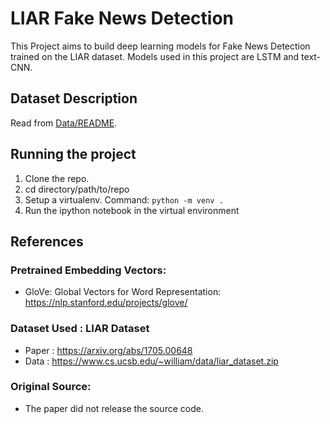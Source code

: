 # LIAR Fake News Detection

This Project aims to build deep learning models for Fake News Detection trained on the LIAR dataset. Models used in this project are LSTM and text-CNN.

## Dataset Description
Read from [Data/README](Data/README.txt).

## Running the project
 1. Clone the repo.
 2. cd directory/path/to/repo
 3. Setup a virtualenv. Command: `python -m venv .`
 4. Run the ipython notebook in the virtual environment

## References
### Pretrained Embedding Vectors:
 - GloVe: Global Vectors for Word Representation: https://nlp.stanford.edu/projects/glove/

### Dataset Used : LIAR Dataset
 - Paper : https://arxiv.org/abs/1705.00648
 - Data : https://www.cs.ucsb.edu/~william/data/liar_dataset.zip

### Original Source:
 - The paper did not release the source code.